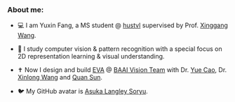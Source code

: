 ### About me:

- :computer: I am Yuxin Fang, a MS student @ [hustvl](https://github.com/hustvl) supervised by Prof. [Xinggang Wang](http://xinggangw.info). 

- :telescope: I study computer vision & pattern recognition with a special focus on 2D representation learning & visual understanding.

- :latin_cross: Now I design and build [EVA](https://github.com/baaivision/EVA) @ [BAAI Vision Team](https://github.com/baaivision) with Dr. [Yue Cao](http://yue-cao.me/), Dr. [Xinlong Wang](https://www.xloong.wang/) and [Quan Sun](https://github.com/Quan-Sun).

- :bird: My GitHub avatar is [Asuka Langley Soryu](https://en.wikipedia.org/wiki/Asuka_Langley_Soryu).
